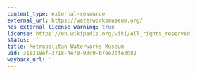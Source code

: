 ```yaml
---
content_type: external-resource
external_url: https://waterworksmuseum.org/
has_external_license_warning: true
license: https://en.wikipedia.org/wiki/All_rights_reserved
status: ''
title: Metropolitan Waterworks Museum
uid: 31e218ef-3718-4e70-93c9-b7ee3bfe3d82
wayback_url: ''
---
```

